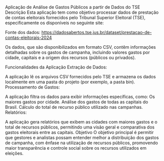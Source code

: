 Aplicação de Análise de Gastos Públicos a partir de Dados do TSE
Descrição
Esta aplicação tem como objetivo processar dados de prestação de contas eleitorais fornecidos pelo Tribunal Superior Eleitoral (TSE), especificamente os disponíveis no seguinte site:

Fonte dos dados:
https://dadosabertos.tse.jus.br/dataset/prestacao-de-contas-eleitorais-2024

Os dados, que são disponibilizados em formato CSV, contêm informações detalhadas sobre os gastos de campanha, incluindo valores gastos por cidade, capitais e a origem dos recursos (públicos ou privados).

Funcionalidades da Aplicação
Extração de Dados:

A aplicação lê os arquivos CSV fornecidos pelo TSE e armazena os dados localmente em uma pasta do projeto (por exemplo, a pasta bin).
Processamento de Gastos:

A aplicação filtra os dados para exibir informações específicas, como:
Os maiores gastos por cidade.
Análise dos gastos de todas as capitais do Brasil.
Cálculo do total de recurso público utilizado nas campanhas.
Relatórios:

A aplicação gera relatórios que exibem as cidades com maiores gastos e o total de recursos públicos, permitindo uma visão geral e comparativa dos gastos eleitorais entre as capitais.
Objetivo
O objetivo principal é permitir que gestores e analistas possam entender melhor a distribuição dos gastos de campanha, com ênfase na utilização de recursos públicos, promovendo maior transparência e controle social sobre os recursos utilizados em eleições.
